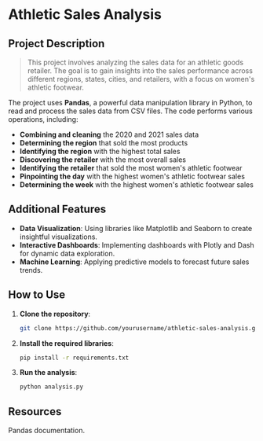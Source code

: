 # Athletic Sales Analysis

## Project Description
> This project involves analyzing the sales data for an athletic goods retailer. The goal is to gain insights into the sales performance across different regions, states, cities, and retailers, with a focus on women's athletic footwear.

The project uses **Pandas**, a powerful data manipulation library in Python, to read and process the sales data from CSV files. The code performs various operations, including:

- **Combining and cleaning** the 2020 and 2021 sales data
- **Determining the region** that sold the most products
- **Identifying the region** with the highest total sales
- **Discovering the retailer** with the most overall sales
- **Identifying the retailer** that sold the most women's athletic footwear
- **Pinpointing the day** with the highest women's athletic footwear sales
- **Determining the week** with the highest women's athletic footwear sales

## Additional Features
- **Data Visualization**: Using libraries like Matplotlib and Seaborn to create insightful visualizations.
- **Interactive Dashboards**: Implementing dashboards with Plotly and Dash for dynamic data exploration.
- **Machine Learning**: Applying predictive models to forecast future sales trends.

## How to Use
1. **Clone the repository**:
    ```bash
    git clone https://github.com/yourusername/athletic-sales-analysis.git
    ```
2. **Install the required libraries**:
    ```bash
    pip install -r requirements.txt
    ```
3. **Run the analysis**:
    ```bash
    python analysis.py
    ```

## Resources
Pandas documentation.

